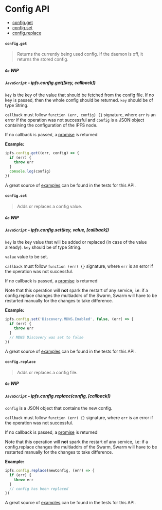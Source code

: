 # Config API

* [config.get](#configget)
* [config.set](#configset)
* [config.replace](#configreplace)

#### `config.get`

> Returns the currently being used config. If the daemon is off, it returns the stored config.

##### `Go` **WIP**

##### `JavaScript` - ipfs.config.get([key, callback])

`key` is the key of the value that should be fetched from the config file. If no key is passed, then the whole config should be returned. `key` should be of type String.

`callback` must follow `function (err, config) {}` signature, where `err` is an error if the operation was not successful and `config` is a JSON object containing the configuration of the IPFS node.

If no callback is passed, a [promise][] is returned

**Example:**

```JavaScript
ipfs.config.get((err, config) => {
  if (err) {
    throw err
  }
  console.log(config)
})
```

A great source of [examples][] can be found in the tests for this API.

#### `config.set`

> Adds or replaces a config value.

##### `Go` **WIP**

##### `JavaScript` - ipfs.config.set(key, value, [callback])

`key` is the key value that will be added or replaced (in case of the value already). `key` should be of type String.

`value` value to be set.

`callback` must follow `function (err) {}` signature, where `err` is an error if the operation was not successful.

If no callback is passed, a [promise][] is returned

Note that this operation will **not** spark the restart of any service, i.e: if a config.replace changes the multiaddrs of the Swarm, Swarm will have to be restarted manually for the changes to take difference.

**Example:**

```JavaScript
ipfs.config.set('Discovery.MDNS.Enabled', false, (err) => {
  if (err) {
    throw err
  }
  // MDNS Discovery was set to false
})
```

A great source of [examples][] can be found in the tests for this API.

#### `config.replace`

> Adds or replaces a config file.

##### `Go` **WIP**

##### `JavaScript` - ipfs.config.replace(config, [callback])

`config` is a JSON object that contains the new config.

`callback` must follow `function (err) {}` signature, where `err` is an error if the operation was not successful.

If no callback is passed, a [promise][] is returned

Note that this operation will **not** spark the restart of any service, i.e: if a config.replace changes the multiaddrs of the Swarm, Swarm will have to be restarted manually for the changes to take difference.

**Example:**

```JavaScript
ipfs.config.replace(newConfig, (err) => {
  if (err) {
    throw err
  }
  // config has been replaced
})
```

A great source of [examples][] can be found in the tests for this API.

[promise]: https://developer.mozilla.org/en-US/docs/Web/JavaScript/Reference/Global_Objects/Promise
[examples]: https://github.com/ipfs/interface-ipfs-core/blob/master/js/src/config.js
